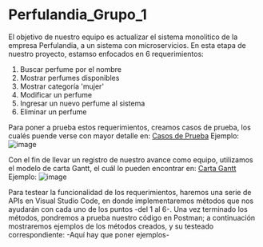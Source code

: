 # Perfulandia_Grupo_1
El objetivo de nuestro equipo es actualizar el sistema monolitico de la empresa Perfulandia, a un sistema con microservicios. En esta etapa de nuestro proyecto, estamso enfocados en 6 requerimientos:
  1. Buscar perfume por el nombre
  2. Mostrar perfumes disponibles
  3. Mostrar categoría 'mujer'
  4. Modificar un perfume
  5. Ingresar un nuevo perfume al sistema
  6. Eliminar un perfume

Para poner a prueba estos requerimientos, creamos casos de prueba, los cualés puende verse con mayor detalle en:
[Casos de Prueba](https://docs.google.com/spreadsheets/d/1pFc_NshsX3FozzPNAIGjGRa81tJIBs7GJu-JoMw7p_0/edit?usp=sharing)
Ejemplo: 
![image](https://github.com/user-attachments/assets/f3b4e0b0-918c-48ec-9881-00fc942ba104)

Con el fin de llevar un registro de nuestro avance como equipo, utilizamos el modelo de carta Gantt, el cuál lo pueden encontrar en: 
[Carta Gantt](https://docs.google.com/spreadsheets/d/1T88xv_SvmG8MqBjmDm0QIB9hgcdLkPwPyVFqAx14S-c/edit?usp=sharing)
Ejemplo: 
![image](https://github.com/user-attachments/assets/499bfeda-a248-4e80-98dc-f45a7a9cca99)

Para testear la funcionalidad de los requerimientos, haremos una serie de APIs en Visual Studio Code, en donde implementaremos métodos que nos ayudarán con cada uno de los puntos -del 1 al 6-. Una vez terminado los métodos, pondremos a prueba nuestro código en Postman; a continuación mostraremos ejemplos de los métodos creados, y su testeado correspondiente:
-Aquí hay que poner ejemplos-
